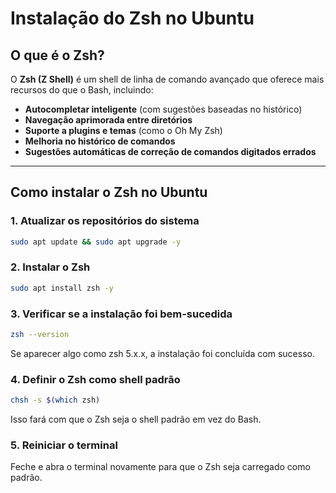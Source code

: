 # Instalação do Zsh no Ubuntu  

## O que é o Zsh?  
O **Zsh (Z Shell)** é um shell de linha de comando avançado que oferece mais recursos do que o Bash, incluindo:  
- **Autocompletar inteligente** (com sugestões baseadas no histórico)  
- **Navegação aprimorada entre diretórios**  
- **Suporte a plugins e temas** (como o Oh My Zsh)  
- **Melhoria no histórico de comandos**  
- **Sugestões automáticas de correção de comandos digitados errados**  

---

## Como instalar o Zsh no Ubuntu  

### 1. Atualizar os repositórios do sistema  
```bash
sudo apt update && sudo apt upgrade -y
```

### 2. Instalar o Zsh
```bash
sudo apt install zsh -y
```
### 3. Verificar se a instalação foi bem-sucedida
```bash
zsh --version
```
Se aparecer algo como zsh 5.x.x, a instalação foi concluída com sucesso.

### 4. Definir o Zsh como shell padrão
```bash
chsh -s $(which zsh)
```
Isso fará com que o Zsh seja o shell padrão em vez do Bash.


### 5. Reiniciar o terminal
Feche e abra o terminal novamente para que o Zsh seja carregado como padrão.


